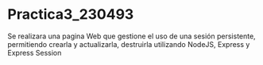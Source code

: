 # Practica3_230493
Se realizara una pagina Web que gestione el uso de una sesión persistente, permitiendo crearla y actualizarla, destruirla utilizando NodeJS, Express y Express Session

